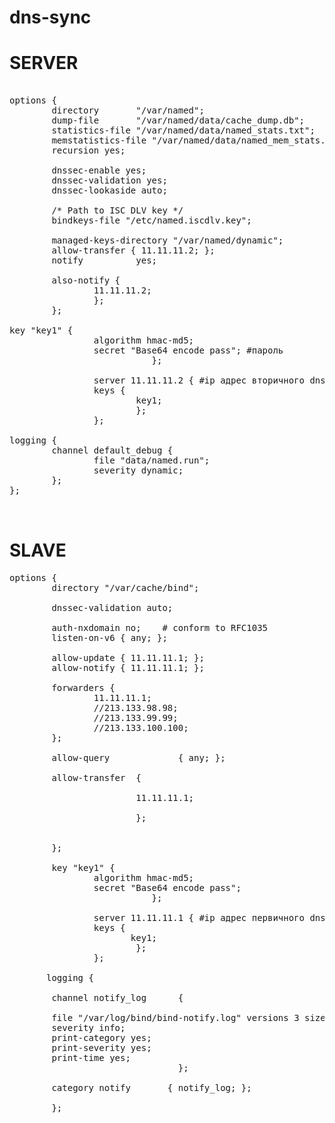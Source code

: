 dns-sync
========

SERVER
========

<pre>

options {
        directory       "/var/named";
        dump-file       "/var/named/data/cache_dump.db";
        statistics-file "/var/named/data/named_stats.txt";
        memstatistics-file "/var/named/data/named_mem_stats.txt";
        recursion yes;

        dnssec-enable yes;
        dnssec-validation yes;
        dnssec-lookaside auto;

        /* Path to ISC DLV key */
        bindkeys-file "/etc/named.iscdlv.key";

        managed-keys-directory "/var/named/dynamic";
        allow-transfer { 11.11.11.2; };
        notify          yes;

        also-notify {
                11.11.11.2;
                };
        };

key "key1" {
                algorithm hmac-md5;
                secret "Base64 encode pass"; #пароль
                           };

                server 11.11.11.2 { #ip адрес вторичного dns сервера
                keys {
                        key1;
                        };
                };

logging {
        channel default_debug {
                file "data/named.run";
                severity dynamic;
        };
};


</pre>



SLAVE
========
<pre>
options {
        directory "/var/cache/bind";

        dnssec-validation auto;

        auth-nxdomain no;    # conform to RFC1035
        listen-on-v6 { any; };

        allow-update { 11.11.11.1; };
        allow-notify { 11.11.11.1; };

        forwarders {
                11.11.11.1;
                //213.133.98.98;
                //213.133.99.99;
                //213.133.100.100;
        };

        allow-query             { any; };

        allow-transfer  {

                        11.11.11.1;

                        };


        };

        key "key1" {
                algorithm hmac-md5;
                secret "Base64 encode pass";
                           };

                server 11.11.11.1 { #ip адрес первичного dns сервера
                keys {
                       key1;
                        };
                };

       logging {

        channel notify_log      {

        file "/var/log/bind/bind-notify.log" versions 3 size 1M;
        severity info;
        print-category yes;
        print-severity yes;
        print-time yes;
                                };

        category notify       { notify_log; };

        };
</pre>
